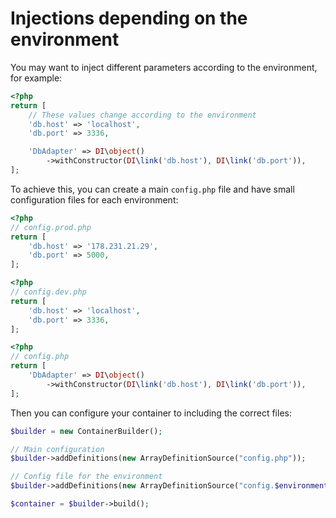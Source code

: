 # Injections depending on the environment

You may want to inject different parameters according to the environment, for example:

```php
<?php
return [
    // These values change according to the environment
    'db.host' => 'localhost',
    'db.port' => 3336,

    'DbAdapter' => DI\object()
        ->withConstructor(DI\link('db.host'), DI\link('db.port')),
];
```

To achieve this, you can create a main `config.php` file and have small configuration files for each environment:

```php
<?php
// config.prod.php
return [
    'db.host' => '178.231.21.29',
    'db.port' => 5000,
];
```

```php
<?php
// config.dev.php
return [
    'db.host' => 'localhost',
    'db.port' => 3336,
];
```

```php
<?php
// config.php
return [
    'DbAdapter' => DI\object()
        ->withConstructor(DI\link('db.host'), DI\link('db.port')),
];
```

Then you can configure your container to including the correct files:

```php
$builder = new ContainerBuilder();

// Main configuration
$builder->addDefinitions(new ArrayDefinitionSource("config.php"));

// Config file for the environment
$builder->addDefinitions(new ArrayDefinitionSource("config.$environment.php"));

$container = $builder->build();
```
